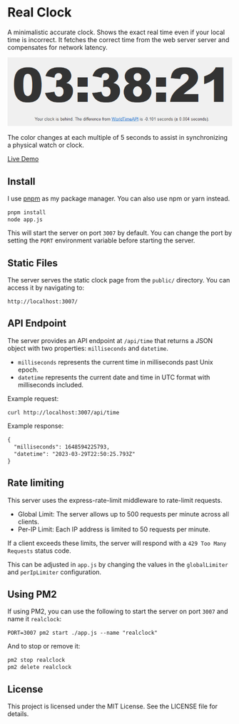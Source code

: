 # Real Clock

A minimalistic accurate clock. Shows the exact real time even if your local time is incorrect. It fetches the correct time from the web server server and compensates for network latency.

![screenshot](./screenshot.png)

The color changes at each multiple of 5 seconds to assist in synchronizing a physical watch or clock.

[Live Demo](https://time.gock.net/)

## Install

I use [pnpm](https://pnpm.io/) as my package manager. You can also use npm or yarn instead.

    pnpm install
    node app.js

This will start the server on port `3007` by default. You can change the port by setting the `PORT` environment variable before starting the server.

## Static Files

The server serves the static clock page from the `public/` directory. You can access it by navigating to:

    http://localhost:3007/

## API Endpoint

The server provides an API endpoint at `/api/time` that returns a JSON object with two properties: `milliseconds` and `datetime`.

- `milliseconds` represents the current time in milliseconds past Unix epoch.
- `datetime` represents the current date and time in UTC format with milliseconds included.

Example request:

    curl http://localhost:3007/api/time

Example response:

    {
      "milliseconds": 1648594225793,
      "datetime": "2023-03-29T22:50:25.793Z"
    }

## Rate limiting

This server uses the express-rate-limit middleware to rate-limit requests.

- Global Limit: The server allows up to 500 requests per minute across all clients.
- Per-IP Limit: Each IP address is limited to 50 requests per minute.

If a client exceeds these limits, the server will respond with a `429 Too Many Requests` status code.

This can be adjusted in `app.js` by changing the values in the `globalLimiter` and `perIpLimiter` configuration.

## Using PM2

If using PM2, you can use the following to start the server on port `3007` and name it `realclock`:

    PORT=3007 pm2 start ./app.js --name "realclock"

And to stop or remove it:

    pm2 stop realclock
    pm2 delete realclock

## License

This project is licensed under the MIT License. See the LICENSE file for details.
